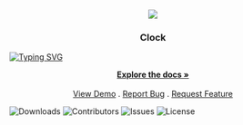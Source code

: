 <br/>
<p align="center">
  <a href="https://github.com/luluoliv/clock-js">
    <img src="https://www.citypng.com/photo/21542/time-clock-white-icon-png-image"/>
  </a>

  <h3 align="center">Clock</h3>
  
  [![Typing SVG](https://readme-typing-svg.demolab.com?font=Fira+Code&pause=1000&width=435&lines=Doing+a+Clock+on+JavaScript)](https://git.io/typing-svg)
  
  <p align="center">
    <a href="https://github.com/luluoliv/clock-js"><strong>Explore the docs »</strong></a>
    <br/>
    <br/>
    <a href="https://github.com/luluoliv/clock-js">View Demo</a>
    .
    <a href="https://github.com/luluoliv/clock-js/issues">Report Bug</a>
    .
    <a href="https://github.com/luluoliv/clock-js/issues">Request Feature</a>
  </p>
</p>

![Downloads](https://img.shields.io/github/downloads/luluoliv/clock-js/total) ![Contributors](https://img.shields.io/github/contributors/luluoliv/clock-js?color=dark-green) ![Issues](https://img.shields.io/github/issues/luluoliv/clock-js) ![License](https://img.shields.io/github/license/luluoliv/clock-js) 

